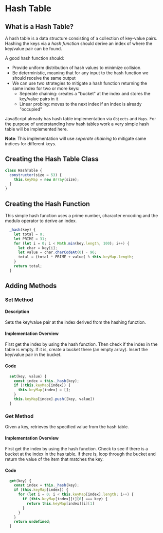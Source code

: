 # Hash Table

## What is a Hash Table?

A hash table is a data structure consisting of a collection of key-value pairs. Hashing the keys via a _hash function_ should derive an index of where the key/value pair can be found.

A good hash function should:

- Provide uniform distribution of hash values to minimize collision.
- Be deterministic, meaning that for any input to the hash function we should receive the same output
- We can use two strategies to mitigate a hash function returning the same index for two or more keys:
  - Seperate chaining: creates a "bucket" at the index and stores the key/value pairs in it
  - Linear probing: moves to the next index if an index is already "occupied"

JavaScript already has hash table implementation via `Objects` and `Maps`. For the purpose of understanding how hash tables work a very simple hash table will be implemented here.

**Note**: This implementation will use _seperate chaining_ to mitigate same indices for different keys.

## Creating the Hash Table Class

```javascript
class HashTable {
  constructor(size = 53) {
    this.keyMap = new Array(size);
  }
}
```

## Creating the Hash Function

This simple hash function uses a prime number, character encoding and the modulo operator to derive an index.

```javascript
  _hash(key) {
    let total = 0;
    let PRIME = 31;
    for (let i = 0; i < Math.min(key.length, 100); i++) {
      let char = key[i];
      let value = char.charCodeAt(0) - 96;
      total = (total * PRIME + value) % this.keyMap.length;
    }
    return total;
  }
```

## Adding Methods

### Set Method

#### Description

Sets the key/value pair at the index derived from the hashing function.

#### Implementation Overview

First get the index by using the hash function. Then check if the index in the table is empty. If it is, create a bucket there (an empty array). Insert the key/value pair in the bucket.

#### Code

```javascript
  set(key, value) {
    const index = this._hash(key);
    if (!this.keyMap[index]) {
      this.keyMap[index] = [];
    }
    this.keyMap[index].push([key, value])
  }
```

### Get Method

Given a key, retrieves the specified value from the hash table.

#### Implementation Overview

First get the index by using the hash function. Check to see if there is a bucket at the index in the has table. If there is, loop through the bucket and return the value of the item that matches the key.

#### Code

```javascript
  get(key) {
    const index = this._hash(key);
    if (this.keyMap[index]) {
      for (let i = 0; i < this.keyMap[index].length; i++) {
        if (this.keyMap[index][i][0] === key) {
          return this.keyMap[index][i][1]
        }
      }
    }
    return undefined;
  }
```
